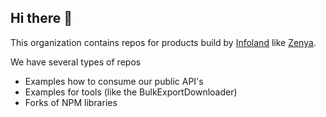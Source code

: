 ## Hi there 👋

This organization contains repos for products build by [Infoland](https://www.infoland.eu) like [Zenya](https://www.zenya-software.com).

We have several types of repos
- Examples how to consume our public API's
- Examples for tools (like the BulkExportDownloader)
- Forks of NPM libraries

<!--

**Here are some ideas to get you started:**

🙋‍♀️ A short introduction - what is your organization all about?
🌈 Contribution guidelines - how can the community get involved?
👩‍💻 Useful resources - where can the community find your docs? Is there anything else the community should know?
🍿 Fun facts - what does your team eat for breakfast?
🧙 Remember, you can do mighty things with the power of [Markdown](https://docs.github.com/github/writing-on-github/getting-started-with-writing-and-formatting-on-github/basic-writing-and-formatting-syntax)
-->
